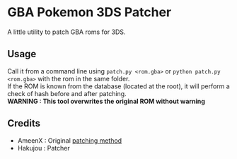 # GBA Pokemon 3DS Patcher
A little utility to patch GBA roms for 3DS.

## Usage
Call it from a command line using `patch.py <rom.gba>` or `python patch.py <rom.gba>` with the rom in the same folder.  
If the ROM is known from the database (located at the root), it will perform a check of hash before and after patching.  
**WARNING : This tool overwrites the original ROM without warning**

## Credits
 - AmeenX : Original [patching method](https://gbatemp.net/threads/fixes-for-all-gba-pokemons-save-issue-with-agb_firm.390508/)
 - Hakujou : Patcher